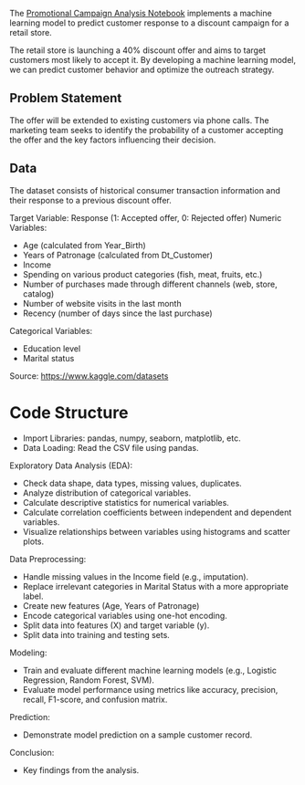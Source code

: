 The [Promotional Campaign Analysis Notebook](https://colab.research.google.com/drive/1_GWTTxz0igCZF84CNCO1cDzjZNwIUeih#scrollTo=3e453293-5efd-4ad8-afd5-cd8ea61f31db) implements a machine learning model to predict customer response to a discount campaign for a retail store.

The retail store is launching a 40% discount offer and aims to target customers most likely to accept it. By developing a machine learning model, we can predict customer behavior and optimize the outreach strategy.

## Problem Statement

The offer will be extended to existing customers via phone calls. The marketing team seeks to identify the probability of a customer accepting the offer and the key factors influencing their decision.

## Data

The dataset consists of historical consumer transaction information and their response to a previous discount offer.

Target Variable: Response (1: Accepted offer, 0: Rejected offer)
Numeric Variables:
- Age (calculated from Year_Birth)
- Years of Patronage (calculated from Dt_Customer)
- Income
- Spending on various product categories (fish, meat, fruits, etc.)
- Number of purchases made through different channels (web, store, catalog)
- Number of website visits in the last month
- Recency (number of days since the last purchase)

Categorical Variables:
- Education level
- Marital status

Source: https://www.kaggle.com/datasets

# Code Structure

- Import Libraries: pandas, numpy, seaborn, matplotlib, etc.
- Data Loading: Read the CSV file using pandas.

Exploratory Data Analysis (EDA):
- Check data shape, data types, missing values, duplicates.
- Analyze distribution of categorical variables.
- Calculate descriptive statistics for numerical variables.
- Calculate correlation coefficients between independent and dependent variables.
- Visualize relationships between variables using histograms and scatter plots.

Data Preprocessing:
- Handle missing values in the Income field (e.g., imputation).
- Replace irrelevant categories in Marital Status with a more appropriate label.
- Create new features (Age, Years of Patronage)
- Encode categorical variables using one-hot encoding.
- Split data into features (X) and target variable (y).
- Split data into training and testing sets.

Modeling:
- Train and evaluate different machine learning models (e.g., Logistic Regression, Random Forest, SVM).
- Evaluate model performance using metrics like accuracy, precision, recall, F1-score, and confusion matrix.

Prediction:
- Demonstrate model prediction on a sample customer record.

Conclusion:
- Key findings from the analysis.
